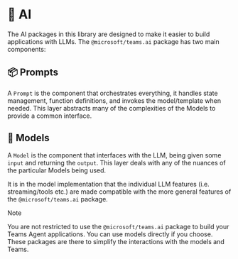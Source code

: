 # 🤖 AI

The AI packages in this library are designed to make it easier to build applications with LLMs.
The `@microsoft/teams.ai` package has two main components:

## 📦 Prompts

A `Prompt` is the component that orchestrates everything, it handles state management,
function definitions, and invokes the model/template when needed. This layer abstracts many of
the complexities of the Models to provide a common interface.

## 🧠 Models

A `Model` is the component that interfaces with the LLM, being given some `input` and returning the `output`.
This layer deals with any of the nuances of the particular Models being used.

It is in the model implementation that the individual LLM features (i.e. streaming/tools etc.)
are made compatible with the more general features of the `@microsoft/teams.ai` package.

> [!NOTE]
> You are not restricted to use the `@microsoft/teams.ai` package to build your Teams Agent applications. You can use models directly if you choose. These packages are there to simplify the interactions with the models and Teams.